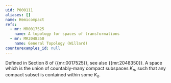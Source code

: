 ```yaml
---
uid: P000111
aliases: []
name: Hemicompact
refs:
  - mr: MR0017525
    name: A topology for spaces of transformations
  - mr: MR2048350
    name: General Topology (Willard)
counterexamples_id: null
---
```


Defined in Section 8 of {{mr:0017525}}, see also {{mr:2048350}}. A space which is the union of countably-many
compact subspaces $K_n$, such that any compact subset is contained within some $K_n$.
